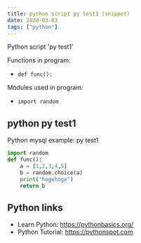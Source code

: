 ```yaml
---
title: python script py test1 (snippet)
date: 2020-03-03
tags: ["python"]
---
```

Python script 'py test1'

Functions in program: 
* `def func():`

Modules used in program: 
* `import random`

## python py test1

Python mysql example: py test1

```python
import random
def func():
    a = [1,2,3,4,5]
    b = random.choice(a)
    print("hogehoge")
    return b


```

## Python links

- Learn Python: https://pythonbasics.org/
- Python Tutorial: https://pythonspot.com
